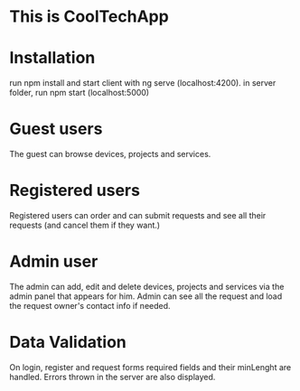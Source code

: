 # This is CoolTechApp

# Installation
run npm install and start client with ng serve (localhost:4200).
in server folder, run npm start (localhost:5000)

# Guest users
The guest can browse devices, projects and services. 

# Registered users
Registered users can order and can submit requests and see all their requests (and cancel them if they want.)

# Admin user
The admin can add, edit and delete devices, projects and services via the admin panel that appears for him. 
Admin can see all the request and load the request owner's contact info if needed.

# Data Validation
On login, register and request forms required fields and their minLenght are handled.
Errors thrown in the server are also displayed.


